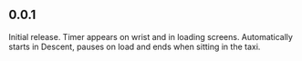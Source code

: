 ## 0.0.1

Initial release. Timer appears on wrist and in loading screens. Automatically starts in Descent, pauses on load and ends when sitting in the taxi.

